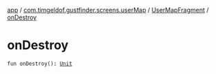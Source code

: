 [app](../../index.md) / [com.timgeldof.gustfinder.screens.userMap](../index.md) / [UserMapFragment](index.md) / [onDestroy](./on-destroy.md)

# onDestroy

`fun onDestroy(): `[`Unit`](https://kotlinlang.org/api/latest/jvm/stdlib/kotlin/-unit/index.html)